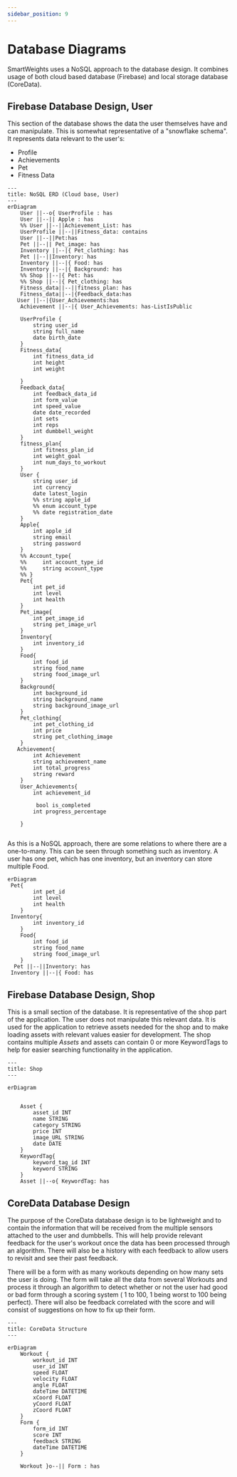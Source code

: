 ```yaml
---
sidebar_position: 9
---
```


# Database Diagrams
SmartWeights uses a NoSQL approach to the database design. It combines usage of both cloud based database (Firebase) and local storage database (CoreData). 


## Firebase Database Design, User 
This section of the database shows the data the user themselves have and can manipulate. This is somewhat representative of a "snowflake schema". It represents data relevant to the user's:
- Profile
- Achievements
- Pet
- Fitness Data

```mermaid
---
title: NoSQL ERD (Cloud base, User)
---
erDiagram 
    User ||--o{ UserProfile : has
    User ||--|| Apple : has
    %% User ||--||Achievement_List: has
    UserProfile ||--||Fitness_data: contains
    User ||--||Pet:has
    Pet ||--|| Pet_image: has 
    Inventory ||--|{ Pet_clothing: has 
    Pet ||--||Inventory: has
    Inventory ||--|{ Food: has 
    Inventory ||--|{ Background: has 
    %% Shop ||--|{ Pet: has
    %% Shop ||--|{ Pet_clothing: has
    Fitness_data||--||fitness_plan: has 
    Fitness_data||--|{Feedback_data:has
   User ||--|{User_Achievements:has
    Achievement ||--|{ User_Achievements: has-ListIsPublic

    UserProfile {
        string user_id
        string full_name
        date birth_date
    }
    Fitness_data{
        int fitness_data_id
        int height
        int weight 
     
    }
    Feedback_data{
        int feedback_data_id
        int form_value
        int speed_value
        date date_recorded
        int sets
        int reps
        int dumbbell_weight
    }
    fitness_plan{
        int fitness_plan_id
        int weight_goal
        int num_days_to_workout
    }
    User {
        string user_id
        int currency
        date latest_login
        %% string apple_id
        %% enum account_type
        %% date registration_date
    }
    Apple{
        int apple_id
        string email
        string password
    }
    %% Account_type{
    %%     int account_type_id
    %%     string account_type 
    %% }
    Pet{
        int pet_id
        int level
        int health
    }
    Pet_image{
        int pet_image_id
        string pet_image_url
    }
    Inventory{
        int inventory_id
    }
    Food{
        int food_id
        string food_name
        string food_image_url
    }
    Background{
        int background_id
        string background_name
        string background_image_url
    }
    Pet_clothing{
        int pet_clothing_id
        int price 
        string pet_clothing_image
    }
   Achievement{
        int Achievement
        string achievement_name
        int total_progress
        string reward
    }
    User_Achievements{
        int achievement_id

         bool is_completed
        int progress_percentage
      
    }
    
```
As this is a NoSQL approach, there are some relations to where there are a one-to-many. This can be seen through something such as inventory. A user has one pet, which has one inventory, but an inventory can store multiple Food. 

```mermaid
erDiagram
 Pet{
        int pet_id
        int level
        int health
    }
 Inventory{
        int inventory_id
    }
    Food{
        int food_id
        string food_name
        string food_image_url
    }
  Pet ||--||Inventory: has
 Inventory ||--|{ Food: has 
```

## Firebase Database Design, Shop

This is a small section of the database. It is representative of the shop part of the application. The user does not manipulate this relevant data. It is used for the application to retrieve assets needed for the shop and to make loading assets with relevant values easier for development. The shop contains multiple *Assets* and assets can contain 0 or more KeywordTags to help for easier searching functionality in the application.

```mermaid
---
title: Shop
---

erDiagram
    
 
    Asset {
        asset_id INT 
        name STRING
        category STRING
        price INT
        image_URL STRING
        date DATE
    }
    KeywordTag{
        keyword_tag_id INT
        keyword STRING
    }
    Asset ||--o{ KeywordTag: has
```

## CoreData Database Design

The purpose of the CoreData database design is to be lightweight and to contain the information that will be received from the multiple sensors attached to the user and dumbbells. This will help provide relevant feedback for the user's workout once the data has been processed through an algorithm. There will also be a history with each feedback to allow users to revisit and see their past feedback.

There will be a form with as many workouts depending on how many sets the user is doing. The form will take all the data from several Workouts and process it through an algorithm to detect whether or not the user had good or bad form through a scoring system ( 1 to 100, 1 being worst to 100 being perfect). There will also be feedback correlated with the score and will consist of suggestions on how to fix up their form.

```mermaid
---
title: CoreData Structure
---

erDiagram
    Workout {
        workout_id INT
        user_id INT
        speed FLOAT
        velocity FLOAT
        angle FLOAT
        dateTime DATETIME
        xCoord FLOAT
        yCoord FLOAT
        zCoord FLOAT
    }
    Form {
        form_id INT
        score INT
        feedback STRING
        dateTime DATETIME
    }
    
    Workout }o--|| Form : has



```
